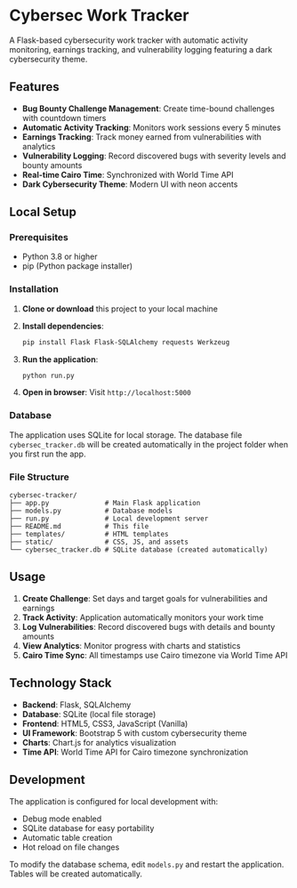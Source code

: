 # Cybersec Work Tracker

A Flask-based cybersecurity work tracker with automatic activity monitoring, earnings tracking, and vulnerability logging featuring a dark cybersecurity theme.

## Features

- **Bug Bounty Challenge Management**: Create time-bound challenges with countdown timers
- **Automatic Activity Tracking**: Monitors work sessions every 5 minutes
- **Earnings Tracking**: Track money earned from vulnerabilities with analytics
- **Vulnerability Logging**: Record discovered bugs with severity levels and bounty amounts
- **Real-time Cairo Time**: Synchronized with World Time API
- **Dark Cybersecurity Theme**: Modern UI with neon accents

## Local Setup

### Prerequisites
- Python 3.8 or higher
- pip (Python package installer)

### Installation

1. **Clone or download** this project to your local machine

2. **Install dependencies**:
   ```bash
   pip install Flask Flask-SQLAlchemy requests Werkzeug
   ```

3. **Run the application**:
   ```bash
   python run.py
   ```

4. **Open in browser**:
   Visit `http://localhost:5000`

### Database

The application uses SQLite for local storage. The database file `cybersec_tracker.db` will be created automatically in the project folder when you first run the app.

### File Structure

```
cybersec-tracker/
├── app.py              # Main Flask application
├── models.py           # Database models
├── run.py              # Local development server
├── README.md           # This file
├── templates/          # HTML templates
├── static/             # CSS, JS, and assets
└── cybersec_tracker.db # SQLite database (created automatically)
```

## Usage

1. **Create Challenge**: Set days and target goals for vulnerabilities and earnings
2. **Track Activity**: Application automatically monitors your work time
3. **Log Vulnerabilities**: Record discovered bugs with details and bounty amounts  
4. **View Analytics**: Monitor progress with charts and statistics
5. **Cairo Time Sync**: All timestamps use Cairo timezone via World Time API

## Technology Stack

- **Backend**: Flask, SQLAlchemy
- **Database**: SQLite (local file storage)
- **Frontend**: HTML5, CSS3, JavaScript (Vanilla)
- **UI Framework**: Bootstrap 5 with custom cybersecurity theme
- **Charts**: Chart.js for analytics visualization
- **Time API**: World Time API for Cairo timezone synchronization

## Development

The application is configured for local development with:
- Debug mode enabled
- SQLite database for easy portability
- Automatic table creation
- Hot reload on file changes

To modify the database schema, edit `models.py` and restart the application. Tables will be created automatically.